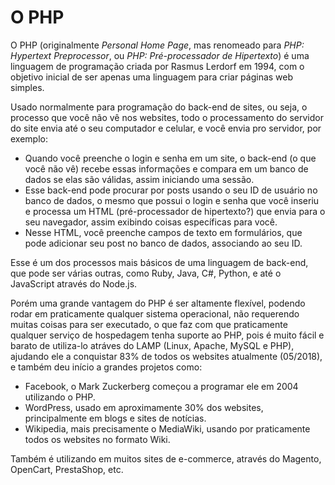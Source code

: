 # O PHP

O PHP (originalmente _Personal Home Page_, mas renomeado para _PHP: Hypertext Preprocessor_, ou _PHP: Pré-processador de Hipertexto_) é uma linguagem de programação criada por Rasmus Lerdorf em 1994, com o objetivo inicial de ser apenas uma linguagem para criar páginas web simples.

Usado normalmente para programação do back-end de sites, ou seja, o processo que você não vê nos websites, todo o processamento do servidor do site envia até o seu computador e celular, e você envia pro servidor, por exemplo:

* Quando você preenche o login e senha em um site, o back-end (o que você não vê) recebe essas informações e compara em um banco de dados se elas são válidas, assim iniciando uma sessão.
* Esse back-end pode procurar por posts usando o seu ID de usuário no banco de dados, o mesmo que possui o login e senha que você inseriu e processa um HTML (pré-processador de hipertexto?) que envia para o seu navegador, assim exibindo coisas específicas para você.
* Nesse HTML, você preenche campos de texto em formulários, que pode adicionar seu post no banco de dados, associando ao seu ID.

Esse é um dos processos mais básicos de uma linguagem de back-end, que pode ser várias outras, como Ruby, Java, C#, Python, e até o JavaScript através do Node.js.

Porém uma grande vantagem do PHP é ser altamente flexível, podendo rodar em praticamente qualquer sistema operacional, não requerendo muitas coisas para ser executado, o que faz com que praticamente qualquer serviço de hospedagem tenha suporte ao PHP, pois é muito fácil e barato de utiliza-lo atráves do LAMP (Linux, Apache, MySQL e PHP), ajudando ele a conquistar 83% de todos os websites atualmente (05/2018), e também deu início a grandes projetos como:

* Facebook, o Mark Zuckerberg começou a programar ele em 2004 utilizando o PHP.
* WordPress, usado em aproximamente 30% dos websites, principalmente em blogs e sites de notícias.
* Wikipedia, mais precisamente o MediaWiki, usando por praticamente todos os websites no formato Wiki.

Também é utilizando em muitos sites de e-commerce, através do Magento, OpenCart, PrestaShop, etc.
